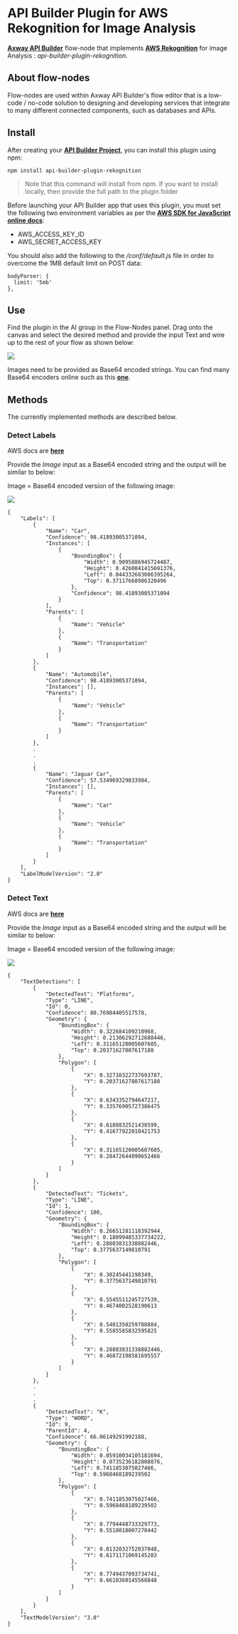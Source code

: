 # API Builder Plugin for AWS Rekognition for Image Analysis

[**Axway API Builder**](https://docs.axway.com/bundle/API_Builder_4x_allOS_en/page/api_builder.html) flow-node that implements [**AWS Rekognition**](https://docs.aws.amazon.com/rekognition/index.html) for image Analysis : *api-builder-plugin-rekognition*.

## About flow-nodes

Flow-nodes are used within Axway API Builder's flow editor that is a low-code / no-code solution to designing and developing services
that integrate to many different connected components, such as databases and APIs.

## Install

After creating your [**API Builder Project**](https://docs.axway.com/bundle/API_Builder_4x_allOS_en/page/api_builder_getting_started_guide.html), you can install this plugin using npm:

```
npm install api-builder-plugin-rekognition
```

> Note that this command will install from npm. If you want to install locally, then provide the full path to the plugin folder

Before launching your API Builder app that uses this plugin, you must set the following two environment variables as per the [**AWS SDK for JavaScript online docs**](https://docs.aws.amazon.com/sdk-for-javascript/v2/developer-guide/loading-node-credentials-environment.html):

* AWS_ACCESS_KEY_ID
* AWS_SECRET_ACCESS_KEY

You should also add the following to the */conf/default.js* file in order to overcome the 1MB default limit on POST data:

```
bodyParser: {
  limit: '5mb'
},
```

## Use

Find the plugin in the AI group in the Flow-Nodes panel. Drag onto the canvas and select the desired method and provide the input Text and wire up to the rest of your flow as shown below:

![](https://i.imgur.com/5hl3tGg.png)

Images need to be provided as Base64 encoded strings. You can find many Base64 encoders online such as this [**one**](https://codebeautify.org/image-to-base64-converter).

## Methods

The currently implemented methods are described below.

### Detect Labels

AWS docs are [**here**](https://docs.aws.amazon.com/rekognition/latest/dg/API_DetectLabels.html)

Provide the *Image* input as a Base64 encoded string and the output will be similar to below:

Image = Base64 encoded version of the following image:

![](https://i.imgur.com/D9UYxiw.jpg)

```
{
    "Labels": [
        {
            "Name": "Car",
            "Confidence": 98.41893005371094,
            "Instances": [
                {
                    "BoundingBox": {
                        "Width": 0.9095886945724487,
                        "Height": 0.4260041415691376,
                        "Left": 0.044332683086395264,
                        "Top": 0.37117668986320496
                    },
                    "Confidence": 98.41893005371094
                }
            ],
            "Parents": [
                {
                    "Name": "Vehicle"
                },
                {
                    "Name": "Transportation"
                }
            ]
        },
        {
            "Name": "Automobile",
            "Confidence": 98.41893005371094,
            "Instances": [],
            "Parents": [
                {
                    "Name": "Vehicle"
                },
                {
                    "Name": "Transportation"
                }
            ]
        },
        .
        .
        .
        {
            "Name": "Jaguar Car",
            "Confidence": 57.534969329833984,
            "Instances": [],
            "Parents": [
                {
                    "Name": "Car"
                },
                {
                    "Name": "Vehicle"
                },
                {
                    "Name": "Transportation"
                }
            ]
        }
    ],
    "LabelModelVersion": "2.0"
}
```

### Detect Text

AWS docs are [**here**](https://docs.aws.amazon.com/rekognition/latest/dg/API_DetectText.html)

Provide the *Image* input as a Base64 encoded string and the output will be similar to below:

Image = Base64 encoded version of the following image:

![](https://i.imgur.com/3GDx91H.jpg)

```
{
    "TextDetections": [
        {
            "DetectedText": "Platforms",
            "Type": "LINE",
            "Id": 0,
            "Confidence": 80.76984405517578,
            "Geometry": {
                "BoundingBox": {
                    "Width": 0.322684109210968,
                    "Height": 0.21306292712688446,
                    "Left": 0.31165120005607605,
                    "Top": 0.20371627807617188
                },
                "Polygon": [
                    {
                        "X": 0.32710322737693787,
                        "Y": 0.20371627807617188
                    },
                    {
                        "X": 0.6343352794647217,
                        "Y": 0.33576905727386475
                    },
                    {
                        "X": 0.6188832521438599,
                        "Y": 0.41677922010421753
                    },
                    {
                        "X": 0.31165120005607605,
                        "Y": 0.28472644090652466
                    }
                ]
            }
        },
        {
            "DetectedText": "Tickets",
            "Type": "LINE",
            "Id": 1,
            "Confidence": 100,
            "Geometry": {
                "BoundingBox": {
                    "Width": 0.26651281118392944,
                    "Height": 0.18099485337734222,
                    "Left": 0.28803831338882446,
                    "Top": 0.3775637149810791
                },
                "Polygon": [
                    {
                        "X": 0.30245441198349,
                        "Y": 0.3775637149810791
                    },
                    {
                        "X": 0.5545511245727539,
                        "Y": 0.4674002528190613
                    },
                    {
                        "X": 0.5401350259780884,
                        "Y": 0.5585585832595825
                    },
                    {
                        "X": 0.28803831338882446,
                        "Y": 0.46872198581695557
                    }
                ]
            }
        },
        .
        .
        .
        {
            "DetectedText": "K",
            "Type": "WORD",
            "Id": 9,
            "ParentId": 4,
            "Confidence": 66.06149291992188,
            "Geometry": {
                "BoundingBox": {
                    "Width": 0.05910034105181694,
                    "Height": 0.0735236182808876,
                    "Left": 0.7411853075027466,
                    "Top": 0.5968468189239502
                },
                "Polygon": [
                    {
                        "X": 0.7411853075027466,
                        "Y": 0.5968468189239502
                    },
                    {
                        "X": 0.7794448733329773,
                        "Y": 0.5518018007278442
                    },
                    {
                        "X": 0.8132032752037048,
                        "Y": 0.6171171069145203
                    },
                    {
                        "X": 0.7749437093734741,
                        "Y": 0.6610360145568848
                    }
                ]
            }
        }
    ],
    "TextModelVersion": "3.0"
}
```
